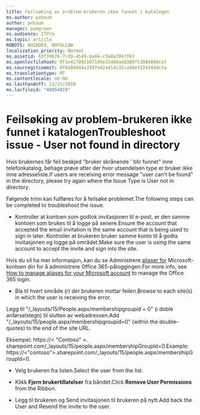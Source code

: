 ```yaml
---
title: Feilsøking av problem-brukeren ikke funnet i katalogen
ms.author: pebaum
author: pebaum
manager: pamgreen
ms.audience: ITPro
ms.topic: article
ROBOTS: NOINDEX, NOFOLLOW
localization_priority: Normal
ms.assetid: 63f7d676-7cd9-4549-ba84-c3a8a7867f63
ms.openlocfilehash: 0f1e427801107109e31486a4d300f53084880caf
ms.sourcegitcommit: 0f0186044a3597e42ad14c32ca58e7224344dcfa
ms.translationtype: MT
ms.contentlocale: nb-NO
ms.lasthandoff: 12/15/2019
ms.locfileid: "40054819"
---
```

# <a name="troubleshoot-issue---user-not-found-in-directory"></a><span data-ttu-id="e8e65-102">Feilsøking av problem-brukeren ikke funnet i katalogen</span><span class="sxs-lookup"><span data-stu-id="e8e65-102">Troubleshoot issue - User not found in directory</span></span>

<span data-ttu-id="e8e65-103">Hvis brukernes får feil beskjed "bruker skrånende ' blir funnet" inne telefonkatalog, behage prøve atter der hvor utsendelsen type er bruker ikke inne adresseliste.</span><span class="sxs-lookup"><span data-stu-id="e8e65-103">If users are receiving error message "user can't be found" in the directory, please try again where the Issue Type is User not in directory.</span></span>

<span data-ttu-id="e8e65-104">Følgende trinn kan fullføres for å feilsøke problemet.</span><span class="sxs-lookup"><span data-stu-id="e8e65-104">The following steps can be completed to troubleshoot the issue.</span></span>

- <span data-ttu-id="e8e65-105">Kontroller at kontoen som godtok invitasjonen til e-post, er den samme kontoen som brukes til å logge på senere.</span><span class="sxs-lookup"><span data-stu-id="e8e65-105">Ensure the account that accepted the email invitation is the same account that is being used to sign in later.</span></span> <span data-ttu-id="e8e65-106">Kontroller at brukeren bruker samme konto til å godta invitasjonen og logge på området.</span><span class="sxs-lookup"><span data-stu-id="e8e65-106">Make sure the user is using the same account to accept the invite and sign into the site.</span></span> 

<span data-ttu-id="e8e65-107">Hvis du vil ha mer informasjon, kan du se Administrere [aliaser for</a> Microsoft-kontoen din for å administrere Office 365-påloggingen](https://support.microsoft.com/help/12407/microsoft-account-how-to-manage-aliases).</span><span class="sxs-lookup"><span data-stu-id="e8e65-107">For more info, see [How to manage aliases for your Microsoft account</a> to manage the Office 365 login](https://support.microsoft.com/help/12407/microsoft-account-how-to-manage-aliases).</span></span> 

- <span data-ttu-id="e8e65-108">Bla til hvert område (r) der brukeren mottar feilen.</span><span class="sxs-lookup"><span data-stu-id="e8e65-108">Browse to each site(s) in which the user is receiving the error.</span></span> 

<span data-ttu-id="e8e65-109">Legg til "/_layouts/15/People.aspx/membershipgroupid = 0" (i doble anførselstegn) til slutten av webadressen.</span><span class="sxs-lookup"><span data-stu-id="e8e65-109">Add "/_layouts/15/people.aspx/membershipgroupid=0" (within the double-quotes) to the end of the site URL.</span></span> 

<span data-ttu-id="e8e65-110">Eksempel: https://< "Contoso" >. sharepoint.com/_layouts/15/people.aspx/membershipGroupId=0.</span><span class="sxs-lookup"><span data-stu-id="e8e65-110">Example: https://<"contoso">.sharepoint.com/_layouts/15/people.aspx/membershipGroupId=0.</span></span>

- <span data-ttu-id="e8e65-111">Velg brukeren fra listen.</span><span class="sxs-lookup"><span data-stu-id="e8e65-111">Select the user from the list.</span></span>

- <span data-ttu-id="e8e65-112">Klikk **Fjern brukertillatelser** fra båndet.</span><span class="sxs-lookup"><span data-stu-id="e8e65-112">Click **Remove User Permissions** from the Ribbon.</span></span> 
-  <span data-ttu-id="e8e65-113">Legg til brukeren og Send invitasjonen til brukeren på nytt.</span><span class="sxs-lookup"><span data-stu-id="e8e65-113">Add back the User and Resend the invite to the user.</span></span>

